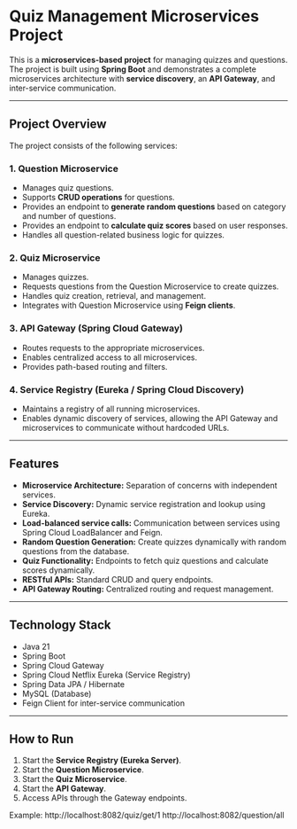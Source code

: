 # Quiz Management Microservices Project

This is a **microservices-based project** for managing quizzes and questions. The project is built using **Spring Boot** and demonstrates a complete microservices architecture with **service discovery**, an **API Gateway**, and inter-service communication.

---

## Project Overview

The project consists of the following services:

### 1. Question Microservice
- Manages quiz questions.
- Supports **CRUD operations** for questions.
- Provides an endpoint to **generate random questions** based on category and number of questions.
- Provides an endpoint to **calculate quiz scores** based on user responses.
- Handles all question-related business logic for quizzes.

### 2. Quiz Microservice
- Manages quizzes.
- Requests questions from the Question Microservice to create quizzes.
- Handles quiz creation, retrieval, and management.
- Integrates with Question Microservice using **Feign clients**.

### 3. API Gateway (Spring Cloud Gateway)
- Routes requests to the appropriate microservices.
- Enables centralized access to all microservices.
- Provides path-based routing and filters.

### 4. Service Registry (Eureka / Spring Cloud Discovery)
- Maintains a registry of all running microservices.
- Enables dynamic discovery of services, allowing the API Gateway and microservices to communicate without hardcoded URLs.

---

## Features
- **Microservice Architecture:** Separation of concerns with independent services.
- **Service Discovery:** Dynamic service registration and lookup using Eureka.
- **Load-balanced service calls:** Communication between services using Spring Cloud LoadBalancer and Feign.
- **Random Question Generation:** Create quizzes dynamically with random questions from the database.
- **Quiz Functionality:** Endpoints to fetch quiz questions and calculate scores dynamically.
- **RESTful APIs:** Standard CRUD and query endpoints.
- **API Gateway Routing:** Centralized routing and request management.

---

## Technology Stack
- Java 21
- Spring Boot
- Spring Cloud Gateway
- Spring Cloud Netflix Eureka (Service Registry)
- Spring Data JPA / Hibernate
- MySQL (Database)
- Feign Client for inter-service communication

---

## How to Run

1. Start the **Service Registry (Eureka Server)**.
2. Start the **Question Microservice**.
3. Start the **Quiz Microservice**.
4. Start the **API Gateway**.
5. Access APIs through the Gateway endpoints.

Example: http://localhost:8082/quiz/get/1
         http://localhost:8082/question/all


